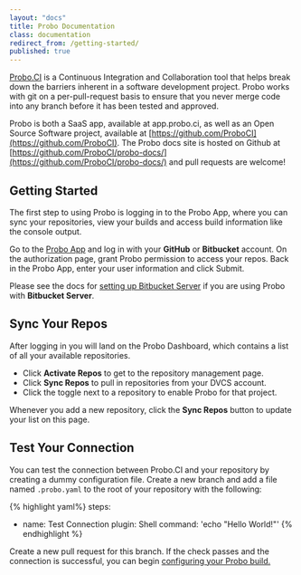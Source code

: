 ```yaml
---
layout: "docs"
title: Probo Documentation
class: documentation
redirect_from: /getting-started/
published: true
---
```


[Probo.CI](http://probo.ci) is a Continuous Integration and Collaboration tool that helps break down the barriers inherent in a software development project. Probo works with git on a per-pull-request basis to ensure that you never merge code into any branch before it has been tested and approved.

Probo is both a SaaS app, available at app.probo.ci, as well as an Open Source Software project, available at [https://github.com/ProboCI](https://github.com/ProboCI). The Probo docs site is hosted on Github at [https://github.com/ProboCI/probo-docs/](https://github.com/ProboCI/probo-docs/) and pull requests are welcome!

## Getting Started
The first step to using Probo is logging in to the Probo App, where you can sync your repositories, view your builds and access build information like the console output.

Go to the [Probo App](https://app.probo.ci/ "Probo App") and log in with your **GitHub** or **Bitbucket** account. On the authorization page, grant Probo permission to access your repos. Back in the Probo App, enter your user information and click Submit.

Please see the docs for [setting up Bitbucket Server](/git/bitbucket-server/) if you are using Probo with **Bitbucket Server**.

## Sync Your Repos
After logging in you will land on the Probo Dashboard, which contains a list of all your available repositories.

- Click **Activate Repos** to get to the repository management page.
- Click **Sync Repos** to pull in repositories from your DVCS account.
- Click the toggle next to a repository to enable Probo for that project.

Whenever you add a new repository, click the **Sync Repos** button to update your list on this page.

## Test Your Connection
You can test the connection between Probo.CI and your repository by creating a dummy configuration file. Create a new branch and add a file named `.probo.yaml` to the root of your repository with the following:

{% highlight yaml%}
steps:
  - name: Test Connection
    plugin: Shell
    command: 'echo "Hello World!"'
{% endhighlight %}

Create a new pull request for this branch. If the check passes and the connection is successful, you can begin [configuring your Probo build.](/build/configuration/ "Build Configuration")
